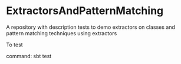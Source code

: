 # ExtractorsAndPatternMatching
A repository with description tests to demo extractors on classes and pattern matching techniques using extractors

To test

command:
sbt test
